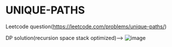 # UNIQUE-PATHS
Leetcode question(https://leetcode.com/problems/unique-paths/)

DP solution(recursion space stack optimized)-->
![image](https://user-images.githubusercontent.com/102652030/173897282-05972012-0d3c-488c-855f-c58391742ecf.png)

